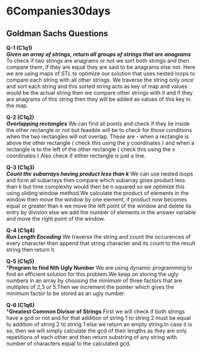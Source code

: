 # 6Companies30days

## Goldman Sachs Questions
**Q-1 (C1q1)**\
***Given an array of strings, return all groups of strings that are anagrams***
To check if two strings are anagrams or not we sort both strings and then compare them, if they are equal they are said to be anagrams else not.
Here we are using maps of STL to optimize our solution that uses nested loops to compare each string with all other strings.
We traverse the string only once and sort each string and this sorted string acts as key of map and values would be the actual string
then we compare other strings with it and if they are anagrams of this string then they will be added as values of this key in the map.

**Q-2 (C1q2)**\
***Overlapping rectangles***
We can find all points and check if they lie inside the other rectangle or not but feasible will be to check for those conditions when the two rectangles will not overlap.
These are - when a rectangle is above the other rectangle ( check this using the y coordinates )
and when a rectangle is to the left of the other rectangle ( check this using the x coordinates )
Also check if either rectangle is just a line.

**Q-3 (C1q3)**\
***Count the subarrays having product less than k***
We can use nested loops and form all subarrays then compare which subarray gives product less than k but time complexity would then be n squared so we optimize this using sliding window method.We calculate the product of elements in the window then move the window by one element, if product now becomes equal or greater than k we move the left point of the window and delete its entry by division else we add the number of elements in the answer variable and move the right point of the window.

**Q-4 (C1q4)**\
***Run Length Encoding***
We traverse the string and count the occurences of every character then append that string character and its count to the result string then return it.

**Q-5 (C1q5)**\
***Program to find Nth Ugly Number**
We are using dynamic programming to find an efficient solution for this problem.We keep on storing the ugly numbers in an array by choosing the minimum of three factors that are multiples of 2,3 or 5.Then we increment the pointer which gives the minimum factor to be stored as an ugly number.

**Q-6 (C1q6)**\
***Greatest Common Divisor of Strings**
First we will check if both strings have a gcd or not and for that addition of string 1 to string 2 must be equal to addition of string 2 to string 1 else we return an empty string.In case it is so, then we will simply calculate the gcd of their lengths as they are only repetitions of each other and then return substring of any string with number of characters equal to the calculated gcd.


